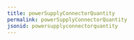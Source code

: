 ```yaml
---
title: powerSupplyConnectorQuantity
permalink: powerSupplyConnectorQuantity
jsonid: powersupplyconnectorquantity
---
```


